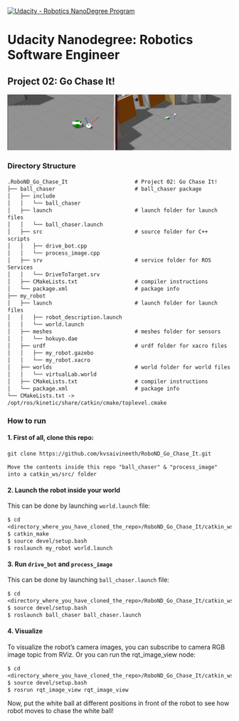 [![Udacity - Robotics NanoDegree Program](https://s3-us-west-1.amazonaws.com/udacity-robotics/Extra+Images/RoboND_flag.png)](https://www.udacity.com/robotics)

# Udacity Nanodegree: Robotics Software Engineer

## Project 02: Go Chase It!

<p align="center">
    <img src="./docs/output.png" title="Go Chase It!" >
</p>

### Directory Structure
```
.RoboND_Go_Chase_It                     # Project 02: Go Chase It!
├── ball_chaser                         # ball_chaser package
│   ├── include
│   │   └── ball_chaser
│   ├── launch                          # launch folder for launch files
│   │   └── ball_chaser.launch
│   ├── src                             # source folder for C++ scripts
│   │   ├── drive_bot.cpp
│   │   └── process_image.cpp
│   ├── srv                             # service folder for ROS Services
│   │   └── DriveToTarget.srv
│   ├── CMakeLists.txt                  # compiler instructions
│   └── package.xml                     # package info
├── my_robot
│   ├── launch                          # launch folder for launch files
│   │   ├── robot_description.launch
│   │   └── world.launch
│   ├── meshes                          # meshes folder for sensors
│   │   └── hokuyo.dae
│   ├── urdf                            # urdf folder for xacro files
│   │   ├── my_robot.gazebo
│   │   └── my_robot.xacro
│   ├── worlds                          # world folder for world files
│   │   └── virtualLab.world
│   ├── CMakeLists.txt                  # compiler instructions
│   └── package.xml                     # package info
└── CMakeLists.txt -> /opt/ros/kinetic/share/catkin/cmake/toplevel.cmake

```

### How to run

#### 1. First of all, clone this repo:
```
git clone https://github.com/kvsaivineeth/RoboND_Go_Chase_It.git
```
```
Move the contents inside this repo "ball_chaser" & "process_image" into a catkin_ws/src/ folder
```

#### 2. Launch the robot inside your world
This can be done by launching ```world.launch``` file:
```
$ cd <directory_where_you_have_cloned_the_repo>/RoboND_Go_Chase_It/catkin_ws/
$ catkin_make
$ source devel/setup.bash
$ roslaunch my_robot world.launch
```

#### 3. Run ``` drive_bot ``` and ``` process_image ```
This can be done by launching ```ball_chaser.launch``` file:
```
$ cd <directory_where_you_have_cloned_the_repo>/RoboND_Go_Chase_It/catkin_ws/
$ source devel/setup.bash
$ roslaunch ball_chaser ball_chaser.launch
```

#### 4. Visualize
To visualize the robot’s camera images, you can subscribe to camera RGB image topic from RViz. Or you can run the rqt_image_view node:
```
$ cd <directory_where_you_have_cloned_the_repo>/RoboND_Go_Chase_It/catkin_ws/
$ source devel/setup.bash
$ rosrun rqt_image_view rqt_image_view
```

Now, put the white ball at different positions in front of the robot to see how robot moves to chase the white ball!
